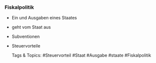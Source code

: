 ### Fiskalpolitik

- Ein und Ausgaben eines Staates
- geht vom Staat aus
- Subventionen
- Steuervorteile

   Tags & Topics:
   #Steuervorteil
   #Staat
   #Ausgabe
   #staate
   #Fiskalpolitik